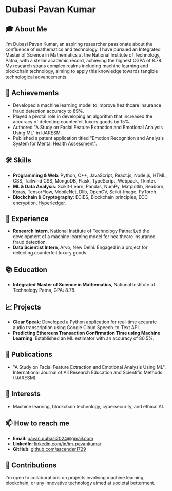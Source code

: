 # Dubasi Pavan Kumar

## 🎓 About Me
I'm Dubasi Pavan Kumar, an aspiring researcher passionate about the confluence of mathematics and technology. I have pursued an Integrated Master of Science in Mathematics at the National Institute of Technology, Patna, with a stellar academic record, achieving the highest CGPA of 8.78. My research spans complex realms including machine learning and blockchain technology, aiming to apply this knowledge towards tangible technological advancements.

## 🏅 Achievements
- Developed a machine learning model to improve healthcare insurance fraud detection accuracy to 89%.
- Played a pivotal role in developing an algorithm that increased the accuracy of detecting counterfeit luxury goods by 15%.
- Authored "A Study on Facial Feature Extraction and Emotional Analysis Using ML" in IJARESM.
- Published a patent application titled "Emotion Recognition and Analysis System for Mental Health Assessment".

## 🛠 Skills
- **Programming & Web**: Python, C++, JavaScript, React.js, Node.js, HTML, CSS, Tailwind CSS, MongoDB, Flask, TypeScript, Webpack, Tkinter.
- **ML & Data Analysis**: Scikit-Learn, Pandas, NumPy, Matplotlib, Seaborn, Keras, TensorFlow, MobileNet, Dlib, OpenCV, Scikit-Image, PyTorch.
- **Blockchain & Cryptography**: ECIES, Blockchain principles, ECC encryption, Hyperledger.

## 💼 Experience
- **Research Intern**, National Institute of Technology Patna: Led the development of a machine learning model for healthcare insurance fraud detection.
- **Data Scientist Intern**, Arvo, New Delhi: Engaged in a project for detecting counterfeit luxury goods.

## 📚 Education
- **Integrated Master of Science in Mathematics**, National Institute of Technology Patna, GPA: 8.78.

## 📈 Projects
- **Clear Speak**: Developed a Python application for real-time accurate audio transcription using Google Cloud Speech-to-Text API.
- **Predicting Ethereum Transaction Confirmation Time using Machine Learning**: Established an ML estimator with an accuracy of 80.5%.

## 📃 Publications
- "A Study on Facial Feature Extraction and Emotional Analysis Using ML", International Journal of All Research Education and Scientific Methods (IJARESM).

## 🌱 Interests
- Machine learning, blockchain technology, cybersecurity, and ethical AI.

## 📫 How to reach me
- **Email**: pavan.dubasi2024@gmail.com
- **LinkedIn**: [linkedin.com/in/im-pavankumar](https://linkedin.com/in/im-pavankumar)
- **GitHub**: [github.com/ascender1729](https://github.com/ascender1729)

## 🤝 Contributions
I'm open to collaborations on projects involving machine learning, blockchain, or any innovative technology aimed at societal betterment.
